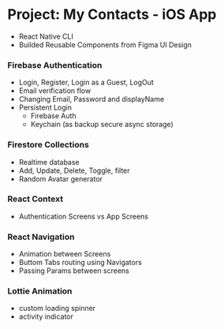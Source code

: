 # Project: My Contacts - iOS App

- React Native CLI
- Builded Reusable Components from Figma UI Design

### Firebase Authentication
  - Login, Register, Login as a Guest, LogOut
  - Email verification flow
  - Changing Email, Password and displayName
  - Persistent Login
    - Firebase Auth
    - Keychain (as backup secure async storage)
   
### Firestore Collections

  - Realtime database
  - Add, Update, Delete, Toggle, filter
  - Random Avatar generator

### React Context
  - Authentication Screens vs App Screens
  
### React Navigation
  - Animation between Screens
  - Buttom Tabs routing using Navigators
  - Passing Params between screens
  
### Lottie Animation
  - custom loading spinner
  - activity indicator
